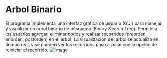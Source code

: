 # Arbol Binario
El programa implementa una interfaz gráfica de usuario (GUI) para manejar y visualizar un árbol binario de búsqueda (Binary Search Tree). Permite a los usuarios agregar, eliminar nodos y realizar recorridos (preorden, enorden, postorden) en el árbol. La visualización del árbol se actualiza en tiempo real, y se pueden ver los recorridos paso a paso con la opción de reiniciar el recorrido.
![image](https://github.com/user-attachments/assets/e3e361e4-1d9e-45d8-8e3f-0ebd4ade29c1)
